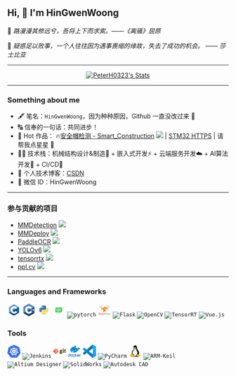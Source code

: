 ## Hi, 👋  I'm HinGwenWoong

📖 <em>  路漫漫其修远兮，吾将上下而求索。——《离骚》屈原 </em>

🚀 <em>  疑惑足以败事，一个人往往因为遇事畏缩的缘故，失去了成功的机会。 —— 莎士比亚 </em>


---

<p align="center">
  <a href="https://github.com/PeterH0323" class="rich-diff-level-one">
    <img src="https://github-readme-stats.vercel.app/api?username=PeterH0323&title_color=00314f&text_color=00314f&bg_color=f9cdad" alt="PeterH0323's Stats" >
  </a>
</p>

<!-- <p align="center">
  <img src="https://github-readme-stats.vercel.app/api/top-langs/?username=peterh0323&hide_title=true&hide_border=true&layout=compact&bg_color=0,73FA79,73FDFF,D783FF&theme=graywhite&locale=cn" />
</p> -->

---

### Something about me 

- 🖋️ 笔名：`HinGwenWoong`，因为种种原因，Github 一直没改过来 🤣
- 🔠 信奉的一句话：共同进步！
- 👷 Hot 作品： 🔥[安全帽检测 - Smart_Construction](https://github.com/PeterH0323/Smart_Construction) [![](https://img.shields.io/github/stars/PeterH0323/Smart_Construction.svg)](https://github.com/PeterH0323/Smart_Construction/stargazers) | [STM32 HTTPS](https://github.com/PeterH0323/STM32_HTTPs_WolfSSL) | 请帮我点星星 🌟
- 👨‍💻 技术栈：机械结构设计&制造🤖 + 嵌入式开发⚡ + 云端服务开发☁️ + AI算法开发🎯 + CI/CD🎡
- 📓 个人技术博客：[CSDN](https://blog.csdn.net/hxj0323)
- 💬 微信 ID：HinGwenWoong

---

### 参与贡献的项目
- [MMDetection](https://github.com/open-mmlab/mmdetection) [![](https://img.shields.io/github/stars/open-mmlab/mmdetection.svg)](https://github.com/open-mmlab/mmdetection/stargazers)
- [MMDeploy](https://github.com/open-mmlab/mmdeploy) [![](https://img.shields.io/github/stars/open-mmlab/mmdeploy.svg)](https://github.com/open-mmlab/mmdeploy/stargazers)
- [PaddleOCR](https://github.com/PaddlePaddle/PaddleOCR) [![](https://img.shields.io/github/stars/PaddlePaddle/PaddleOCR.svg)](https://github.com/PaddlePaddle/PaddleOCR/stargazers)
- [YOLOv6](https://github.com/meituan/YOLOv6) [![](https://img.shields.io/github/stars/meituan/YOLOv6.svg)](https://github.com/meituan/YOLOv6/stargazers)
- [tensorrtx](https://github.com/wang-xinyu/tensorrtx) [![](https://img.shields.io/github/stars/wang-xinyu/tensorrtx.svg)](https://github.com/wang-xinyu/tensorrtx/stargazers)
- [ppl.cv](https://github.com/openppl-public/ppl.cv) [![](https://img.shields.io/github/stars/openppl-public/ppl.cv.svg)](https://github.com/openppl-public/ppl.cv/stargazers)

---
 
### Languages and Frameworks

<code><img height="30" src="https://raw.githubusercontent.com/github/explore/80688e429a7d4ef2fca1e82350fe8e3517d3494d/topics/c/c.png" alt="C" title="C"></code>
<code><img height="30" src="https://raw.githubusercontent.com/github/explore/80688e429a7d4ef2fca1e82350fe8e3517d3494d/topics/cpp/cpp.png" alt="C++" title="C++"></code>
<code><img height="30" src="https://raw.githubusercontent.com/github/explore/80688e429a7d4ef2fca1e82350fe8e3517d3494d/topics/python/python.png" alt="Python" title="Python"></code>
<code><img height="30" src="https://raw.githubusercontent.com/github/explore/80688e429a7d4ef2fca1e82350fe8e3517d3494d/topics/qt/qt.png" alt="Qt" title="Qt"></code>
<code><img height="30" src="https://user-images.githubusercontent.com/25873202/157438255-146219ed-9044-4547-8548-07f15accd1fb.png" alt="pytorch" title="pytorch"></code>
<code><img height="30" src="https://raw.githubusercontent.com/github/explore/80688e429a7d4ef2fca1e82350fe8e3517d3494d/topics/tensorflow/tensorflow.png" alt="TensorFlow" title="TensorFlow"></code>
<code><img height="30" src="https://user-images.githubusercontent.com/25873202/157436606-3556eb47-31fc-44db-a8bb-2cc17bdcb19c.png" alt="Flask" title="Flask"></code>
<code><img height="30" src="https://camo.githubusercontent.com/ce9fb3389462f2c9444f863e410f0d17d04b216beba8749a015011887eadfbaf/68747470733a2f2f7777772e766563746f726c6f676f2e7a6f6e652f6c6f676f732f6f70656e63762f6f70656e63762d69636f6e2e737667" alt="OpenCV" title="OpenCV"></code>
<code><img height="30" src="https://user-images.githubusercontent.com/25873202/157439497-6301c01b-6b90-450b-b5e5-9ec9e702d786.png" alt="TensorRT" title="TensorRT"></code>
<code><img height="30" src="https://user-images.githubusercontent.com/25873202/157440042-96796380-4df4-4a74-a2e3-0d10400376d7.svg" alt="Vue.js" title="Vue.js"></code>


### Tools

<code><img height="30" src="https://raw.githubusercontent.com/github/explore/80688e429a7d4ef2fca1e82350fe8e3517d3494d/topics/kubernetes/kubernetes.png" alt="kubernetes" title="kubernetes"></code>
<code><img height="30" src="https://user-images.githubusercontent.com/25873202/157435869-36af725e-9a1b-4db3-85d2-a1af11307c86.svg" alt="Jenkins" title="Jenkins"></code>
<code><img height="30" src="https://raw.githubusercontent.com/github/explore/80688e429a7d4ef2fca1e82350fe8e3517d3494d/topics/git/git.png" alt="Git" title="Git"></code>
<code><img height="30" src="https://raw.githubusercontent.com/github/explore/80688e429a7d4ef2fca1e82350fe8e3517d3494d/topics/docker/docker.png" alt="Docker" title="Docker"></code>
<code><img height="30" src="https://raw.githubusercontent.com/github/explore/80688e429a7d4ef2fca1e82350fe8e3517d3494d/topics/visual-studio-code/visual-studio-code.png" alt="VSCode" title="VSCode"></code>
<code><img height="30" src="https://images.nowcoder.com/images/20180629/0_1530258305740_67F7BB46DE9FC78164CA628F2CE05C37" alt="PyCharm" title="PyCharm"></code>
<code><img height="30" src="https://raw.githubusercontent.com/github/explore/80688e429a7d4ef2fca1e82350fe8e3517d3494d/topics/linux/linux.png" alt="Linux" title="Linux"></code>
<code><img height="30" src="https://user-images.githubusercontent.com/29084184/128668555-59d96329-2e64-4370-bfdc-89bf7a12aea8.png" alt="ARM-Keil" title="ARM-Keil"></code>
<code><img height="30" src="https://user-images.githubusercontent.com/25873202/157567814-a3b66c30-f2e5-4b6f-a211-0269d5e3325d.png" alt="Altium Designer" title="Altium Designer"></code>
<code><img height="30" src="https://user-images.githubusercontent.com/25873202/157568533-9799891f-82cd-42e9-b76a-44b4bd8163ba.png" alt="SolidWorks" title="SolidWorks"></code>
<code><img height="30" src="https://user-images.githubusercontent.com/25873202/157568582-331b6b0b-7acc-444a-ac99-dee43d67850e.png" alt="Autodesk CAD" title="Autodesk CAD"></code>



<!--
**PeterH0323/PeterH0323** is a ✨ _special_ ✨ repository because its `README.md` (this file) appears on your GitHub profile.

Here are some ideas to get you started:

- 🔭 I’m currently working on ...
- 🌱 I’m currently learning ...
- 👯 I’m looking to collaborate on ...
- 🤔 I’m looking for help with ...
- 💬 Ask me about ...
- 📫 How to reach me: ...
- 😄 Pronouns: ...
- ⚡ Fun fact: ...
-->
